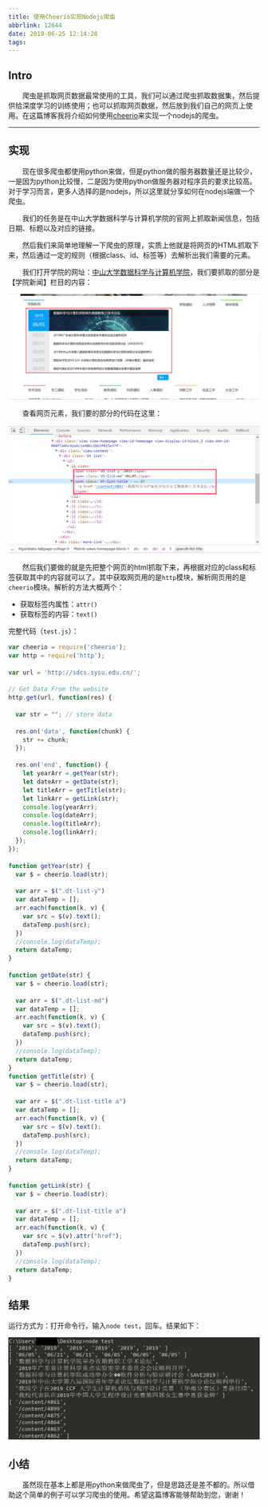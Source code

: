 ```yaml
---
title: 使用Cheerio实现Nodejs爬虫
abbrlink: 12644
date: 2019-06-25 12:14:28
tags:
---
```


## Intro

&emsp;&emsp;爬虫是抓取网页数据最常使用的工具，我们可以通过爬虫抓取数据集，然后提供给深度学习的训练使用；也可以抓取网页数据，然后放到我们自己的网页上使用。在这篇博客我将介绍如何使用[cheerio](http://zetcode.com/javascript/cheerio/)来实现一个nodejs的爬虫。

<!-- more -->

---

## 实现

&emsp;&emsp;现在很多爬虫都使用python来做，但是python做的服务器数量还是比较少，一是因为python比较慢，二是因为使用python做服务器对程序员的要求比较高。对于学习而言，更多人选择的是nodejs，所以这里就分享如何在nodejs端做一个爬虫。

&emsp;&emsp;我们的任务是在中山大学数据科学与计算机学院的官网上抓取新闻信息，包括日期、标题以及对应的链接。

&emsp;&emsp;然后我们来简单地理解一下爬虫的原理，实质上他就是将网页的HTML抓取下来，然后通过一定的规则（根据class、id、标签等）去解析出我们需要的元素。

&emsp;&emsp;我们打开学院的网址：[中山大学数据科学与计算机学院](http://sdcs.sysu.edu.cn/)，我们要抓取的部分是【学院新闻】栏目的内容：

![cheerio1](/images/cheerio1.png)

&emsp;&emsp;查看网页元素，我们要的部分的代码在这里：

![cheerio2](/images/cheerio2.png)

&emsp;&emsp;然后我们要做的就是先把整个网页的html抓取下来，再根据对应的class和标签获取其中的内容就可以了。其中获取网页用的是`http`模块，解析网页用的是`cheerio`模块。解析的方法大概两个：

+ 获取标签内属性：`attr()`
+ 获取标签的内容：`text()`

完整代码（`test.js`）：

```javascript
var cheerio = require('cheerio');
var http = require('http');

var url = 'http://sdcs.sysu.edu.cn/';

// Get Data From the website
http.get(url, function(res) {

  var str = ""; // store data

  res.on('data', function(chunk) {
    str += chunk;
  });
  
  res.on('end', function() {
    let yearArr = getYear(str);
    let dateArr = getDate(str);
    let titleArr = getTitle(str);
    let linkArr = getLink(str);
    console.log(yearArr);
    console.log(dateArr);
    console.log(titleArr);
    console.log(linkArr);     
  });
});

function getYear(str) {
  var $ = cheerio.load(str);

  var arr = $(".dt-list-y")
  var dataTemp = [];
  arr.each(function(k, v) {
    var src = $(v).text();
    dataTemp.push(src);
  })
  //console.log(dataTemp);
  return dataTemp;
}

function getDate(str) {
  var $ = cheerio.load(str);

  var arr = $(".dt-list-md")
  var dataTemp = [];
  arr.each(function(k, v) {
    var src = $(v).text();
    dataTemp.push(src);
  })
  //console.log(dataTemp);
  return dataTemp;
}
function getTitle(str) {
  var $ = cheerio.load(str);

  var arr = $(".dt-list-title a")
  var dataTemp = [];
  arr.each(function(k, v) {
    var src = $(v).text();
    dataTemp.push(src);
  })
  //console.log(dataTemp);
  return dataTemp;
}

function getLink(str) {
  var $ = cheerio.load(str);

  var arr = $(".dt-list-title a")
  var dataTemp = [];
  arr.each(function(k, v) {
    var src = $(v).attr("href");
    dataTemp.push(src);
  })
  //console.log(dataTemp);
  return dataTemp;
}
```

## 结果

运行方式为：打开命令行，输入`node test`，回车。结果如下：

![cheerio3](/images/cheerio3.png)

## 小结

&emsp;&emsp;虽然现在基本上都是用python来做爬虫了，但是思路还是差不都的。所以借助这个简单的例子可以学习爬虫的使用。希望这篇博客能够帮助到您，谢谢！

